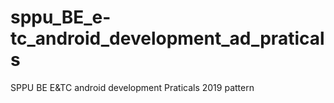 # sppu_BE_e-tc_android_development_ad_praticals
SPPU BE E&amp;TC android development Praticals  2019  pattern
